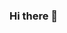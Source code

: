 ### Hi there 👋

<!--
**sebbeth/sebbeth** is a ✨ _special_ ✨ repository because its `README.md` (this file) appears on your GitHub profile.

Here are some ideas to get you started:

- 🔭 I’m currently working on: Web apps using React, PHP and DotNet Core.
- 🌱 I’m currently learning: GraphQL
- 📫 How to reach me: me@sebbrown.net
-->
